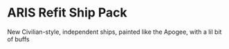 # ARIS Refit Ship Pack
New Civilian-style, independent ships, painted like the Apogee, with a lil bit of buffs
